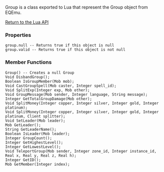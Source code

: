 Group is a class exported to Lua that represent the Group object from EQEmu.

[Return to the Lua API](Lua-API)

### Properties
```
group.null -- Returns true if this object is null
group.valid -- Returns true if this object is not null
```

### Member Functions
```
Group() -- Creates a null Group
Void DisbandGroup();
Boolean IsGroupMember(Mob mob);
Void CastGroupSpell(Mob caster, Integer spell_id);
Void SplitExp(Integer exp, Mob other);
Void GroupMessage(Mob sender, Integer language, String message);
Integer GetTotalGroupDamage(Mob other);
Void SplitMoney(Integer copper, Integer silver, Integer gold, Integer platinum);
Void SplitMoney(Integer copper, Integer silver, Integer gold, Integer platinum, Client splitter);
Void SetLeader(Mob leader);
Mob GetLeader();
String GetLeaderName();
Boolean IsLeader(Mob leader);
Integer GroupCount();
Integer GetHighestLevel();
Integer GetLowestLevel();
Void TeleportGroup(Mob sender, Integer zone_id, Integer instance_id, Real x, Real y, Real z, Real h);
Integer GetID();
Mob GetMember(Integer index);
```